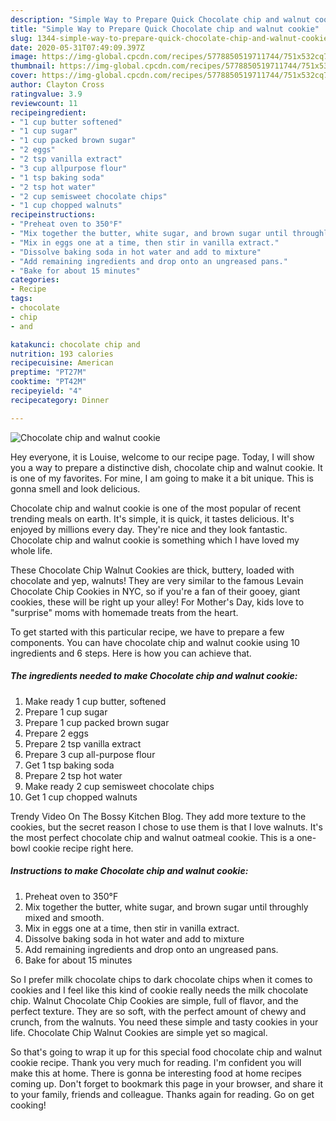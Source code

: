 ```yaml
---
description: "Simple Way to Prepare Quick Chocolate chip and walnut cookie"
title: "Simple Way to Prepare Quick Chocolate chip and walnut cookie"
slug: 1344-simple-way-to-prepare-quick-chocolate-chip-and-walnut-cookie
date: 2020-05-31T07:49:09.397Z
image: https://img-global.cpcdn.com/recipes/5778850519711744/751x532cq70/chocolate-chip-and-walnut-cookie-recipe-main-photo.jpg
thumbnail: https://img-global.cpcdn.com/recipes/5778850519711744/751x532cq70/chocolate-chip-and-walnut-cookie-recipe-main-photo.jpg
cover: https://img-global.cpcdn.com/recipes/5778850519711744/751x532cq70/chocolate-chip-and-walnut-cookie-recipe-main-photo.jpg
author: Clayton Cross
ratingvalue: 3.9
reviewcount: 11
recipeingredient:
- "1 cup butter softened"
- "1 cup sugar"
- "1 cup packed brown sugar"
- "2 eggs"
- "2 tsp vanilla extract"
- "3 cup allpurpose flour"
- "1 tsp baking soda"
- "2 tsp hot water"
- "2 cup semisweet chocolate chips"
- "1 cup chopped walnuts"
recipeinstructions:
- "Preheat oven to 350°F"
- "Mix together the butter, white sugar, and brown sugar until throughly mixed and smooth."
- "Mix in eggs one at a time, then stir in vanilla extract."
- "Dissolve baking soda in hot water and add to mixture"
- "Add remaining ingredients and drop onto an ungreased pans."
- "Bake for about 15 minutes"
categories:
- Recipe
tags:
- chocolate
- chip
- and

katakunci: chocolate chip and 
nutrition: 193 calories
recipecuisine: American
preptime: "PT27M"
cooktime: "PT42M"
recipeyield: "4"
recipecategory: Dinner

---
```



![Chocolate chip and walnut cookie](https://img-global.cpcdn.com/recipes/5778850519711744/751x532cq70/chocolate-chip-and-walnut-cookie-recipe-main-photo.jpg)

Hey everyone, it is Louise, welcome to our recipe page. Today, I will show you a way to prepare a distinctive dish, chocolate chip and walnut cookie. It is one of my favorites. For mine, I am going to make it a bit unique. This is gonna smell and look delicious.

Chocolate chip and walnut cookie is one of the most popular of recent trending meals on earth. It's simple, it is quick, it tastes delicious. It's enjoyed by millions every day. They're nice and they look fantastic. Chocolate chip and walnut cookie is something which I have loved my whole life.

These Chocolate Chip Walnut Cookies are thick, buttery, loaded with chocolate and yep, walnuts! They are very similar to the famous Levain Chocolate Chip Cookies in NYC, so if you&#39;re a fan of their gooey, giant cookies, these will be right up your alley! For Mother&#39;s Day, kids love to &#34;surprise&#34; moms with homemade treats from the heart.


To get started with this particular recipe, we have to prepare a few components. You can have chocolate chip and walnut cookie using 10 ingredients and 6 steps. Here is how you can achieve that.

<!--inarticleads1-->

##### The ingredients needed to make Chocolate chip and walnut cookie:

1. Make ready 1 cup butter, softened
1. Prepare 1 cup sugar
1. Prepare 1 cup packed brown sugar
1. Prepare 2 eggs
1. Prepare 2 tsp vanilla extract
1. Prepare 3 cup all-purpose flour
1. Get 1 tsp baking soda
1. Prepare 2 tsp hot water
1. Make ready 2 cup semisweet chocolate chips
1. Get 1 cup chopped walnuts


Trendy Video On The Bossy Kitchen Blog. They add more texture to the cookies, but the secret reason I chose to use them is that I love walnuts. It&#39;s the most perfect chocolate chip and walnut oatmeal cookie. This is a one-bowl cookie recipe right here. 

<!--inarticleads2-->

##### Instructions to make Chocolate chip and walnut cookie:

1. Preheat oven to 350°F
1. Mix together the butter, white sugar, and brown sugar until throughly mixed and smooth.
1. Mix in eggs one at a time, then stir in vanilla extract.
1. Dissolve baking soda in hot water and add to mixture
1. Add remaining ingredients and drop onto an ungreased pans.
1. Bake for about 15 minutes


So I prefer milk chocolate chips to dark chocolate chips when it comes to cookies and I feel like this kind of cookie really needs the milk chocolate chip. Walnut Chocolate Chip Cookies are simple, full of flavor, and the perfect texture. They are so soft, with the perfect amount of chewy and crunch, from the walnuts. You need these simple and tasty cookies in your life. Chocolate Chip Walnut Cookies are simple yet so magical. 

So that's going to wrap it up for this special food chocolate chip and walnut cookie recipe. Thank you very much for reading. I'm confident you will make this at home. There is gonna be interesting food at home recipes coming up. Don't forget to bookmark this page in your browser, and share it to your family, friends and colleague. Thanks again for reading. Go on get cooking!
